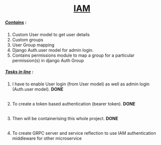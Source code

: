 <div align="center"> <h1><u>IAM</u></h1> </div>
<div align="left">
<h5>
<u>Contains</u> :
</h5>


1. Custom User model to get user details
2. Custom groups
3. User Group mapping
4. Django Auth.user model for admin login.
5. Contains permissions module to map a group for a particular permission(s) in django Auth Group  

<h5>
<u>Tasks in line</u> :
</h5>

1. I have to enable User login (from User model) as well as admin login (Auth.user model). <b>DONE</b>
<br><br>

2. To create a token based authentication (bearer token). <b>DONE</b>
<br><br>

3. Then will be containerising this whole project. <b>DONE</b>
<br><br>
4. To create GRPC server and service reflection to use IAM authentication middleware for other microservice 
<br><br>
 




</div>